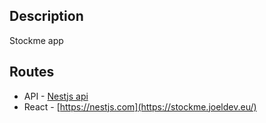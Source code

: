 ## Description

Stockme app
## Routes

- API - [Nestjs api](http://stockme.nest.joeldev.eu/)
- React - [https://nestjs.com](https://stockme.joeldev.eu/)
